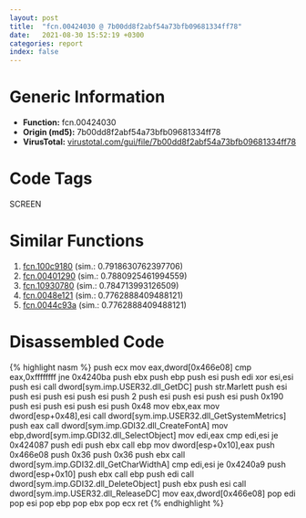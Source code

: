 ```yaml
---
layout: post
title:  "fcn.00424030 @ 7b00dd8f2abf54a73bfb09681334ff78"
date:   2021-08-30 15:52:19 +0300
categories: report
index: false
---
```


# Generic Information
- **Function:** fcn.00424030
- **Origin (md5):** 7b00dd8f2abf54a73bfb09681334ff78
- **VirusTotal:** [virustotal.com/gui/file/7b00dd8f2abf54a73bfb09681334ff78][virustotal_ref]

# Code Tags
<span class="tag" id="SCREEN">SCREEN</span>


# Similar Functions

1. [fcn.100c9180][similar_1_ref] (sim.: 0.7918630762397706)
2. [fcn.00401290][similar_2_ref] (sim.: 0.7880925461994559)
3. [fcn.10930780][similar_3_ref] (sim.: 0.784713993126509)
4. [fcn.0048e121][similar_4_ref] (sim.: 0.7762888409488121)
5. [fcn.0044c93a][similar_5_ref] (sim.: 0.7762888409488121)


# Disassembled Code

{% highlight nasm %}
push ecx
mov eax,dword[0x466e08]
cmp eax,0xffffffff
jne 0x4240ba
push ebx
push ebp
push esi
push edi
xor esi,esi
push esi
call dword[sym.imp.USER32.dll_GetDC]
push str.Marlett
push esi
push esi
push esi
push esi
push 2
push esi
push esi
push esi
push 0x190
push esi
push esi
push esi
push 0x48
mov ebx,eax
mov dword[esp+0x48],esi
call dword[sym.imp.USER32.dll_GetSystemMetrics]
push eax
call dword[sym.imp.GDI32.dll_CreateFontA]
mov ebp,dword[sym.imp.GDI32.dll_SelectObject]
mov edi,eax
cmp edi,esi
je 0x424087
push edi
push ebx
call ebp
mov dword[esp+0x10],eax
push 0x466e08
push 0x36
push 0x36
push ebx
call dword[sym.imp.GDI32.dll_GetCharWidthA]
cmp edi,esi
je 0x4240a9
push dword[esp+0x10]
push ebx
call ebp
push edi
call dword[sym.imp.GDI32.dll_DeleteObject]
push ebx
push esi
call dword[sym.imp.USER32.dll_ReleaseDC]
mov eax,dword[0x466e08]
pop edi
pop esi
pop ebp
pop ebx
pop ecx
ret
{% endhighlight %}


[similar_1_ref]: /report/fcn.100c9180@89dc67d2f980e8488f97b1bf8cb24258
[similar_2_ref]: /report/fcn.00401290@e9782a46c2d4ab52d9b2b1b712934fbe
[similar_3_ref]: /report/fcn.10930780@2585b133c2e70968905cce13b1fc2654
[similar_4_ref]: /report/fcn.0048e121@912f1d013a0d6151bc7a7cef6da1b2a0
[similar_5_ref]: /report/fcn.0044c93a@ba5ec83721de3ca10b3c9583f3b2c6a1
[virustotal_ref]: https://www.virustotal.com/gui/file/7b00dd8f2abf54a73bfb09681334ff78
